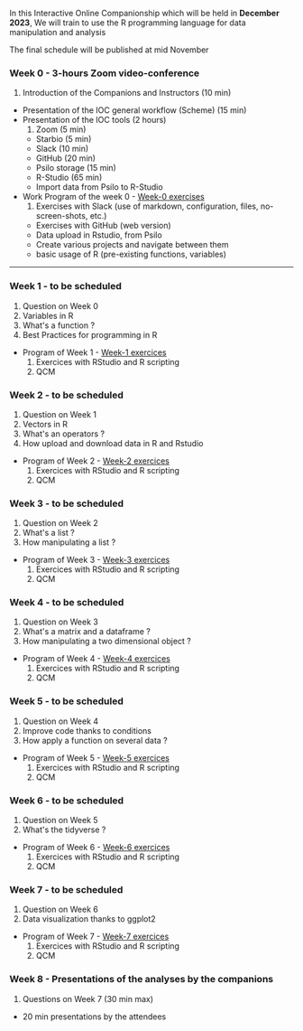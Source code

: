 In this Interactive Online Companionship which will be held in **December 2023**,
We will train to use the R programming language for data manipulation and analysis

The final schedule will be published at mid November

### Week 0 - **3-hours Zoom video-conference**
<!-- Faire un schedule sur google sheets -->

1. Introduction of the Companions and Instructors (10 min)
- Presentation of the IOC general workflow (Scheme) (15 min)
- Presentation of the IOC tools (2 hours)
    1. Zoom (5 min)
    - Starbio (5 min)
    - Slack (10 min)
    - GitHub (20 min)
    - Psilo storage (15 min)
    - R-Studio (65 min)
    - Import data from Psilo to R-Studio
- Work Program of the week 0 - [Week-0 exercises]()
    1. Exercises with Slack (use of markdown, configuration, files, no-screen-shots, etc.)
    - Exercises with GitHub (web version)
    - Data upload in Rstudio, from Psilo
    - Create various projects and navigate between them
    - basic usage of R (pre-existing functions, variables)

----
### Week 1 - **to be scheduled**
1. Question on Week 0
2. Variables in R
3. What's a function ?
4. Best Practices for programming in R
- Program of Week 1 - [Week-1 exercices]()
    1. Exercices with RStudio and R scripting
    2. QCM

### Week 2 - **to be scheduled**
1. Question on Week 1
2. Vectors in R
3. What's an operators ?
4. How upload and download data in R and Rstudio
- Program of Week 2 - [Week-2 exercices]()
    1. Exercices with RStudio and R scripting
    2. QCM

### Week 3 - **to be scheduled**
1. Question on Week 2
2. What's a list ?
4. How manipulating a list ?
- Program of Week 3 - [Week-3 exercices]()
    1. Exercices with RStudio and R scripting
    2. QCM

### Week 4 - **to be scheduled**
1. Question on Week 3
2. What's a matrix and a dataframe ?
4. How manipulating a two dimensional object ?
- Program of Week 4 - [Week-4 exercices]()
    1. Exercices with RStudio and R scripting
    2. QCM

### Week 5 - **to be scheduled**
1. Question on Week 4
2. Improve code thanks to conditions
4. How apply a function on several data ?
- Program of Week 5 - [Week-5 exercices]()
    1. Exercices with RStudio and R scripting
    2. QCM

### Week 6 - **to be scheduled**
1. Question on Week 5
2. What's the tidyverse ?
- Program of Week 6 - [Week-6 exercices]()
    1. Exercices with RStudio and R scripting
    2. QCM

### Week 7 - **to be scheduled**
1. Question on Week 6
2. Data visualization thanks to ggplot2
- Program of Week 7 - [Week-7 exercices]()
    1. Exercices with RStudio and R scripting
    2. QCM


### Week 8 - **Presentations of the analyses by the companions**
1. Questions on Week 7 (30 min max)
- 20 min presentations by the attendees
